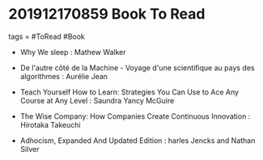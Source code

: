 # 201912170859 Book To Read
tags = #ToRead #Book


- Why We sleep : Mathew Walker

- De l'autre côté de la Machine - Voyage d'une scientifique au pays des algorithmes : Aurélie Jean

- Teach Yourself How to Learn: Strategies You Can Use to Ace Any Course at Any Level :  Saundra Yancy McGuire 

-  The Wise Company: How Companies Create Continuous Innovation : Hirotaka Takeuchi

- Adhocism, Expanded And Updated Edition : harles Jencks and Nathan Silver